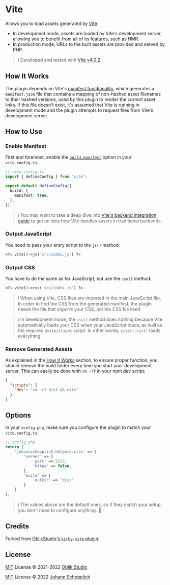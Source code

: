 # Vite

Allows you to load assets generated by [Vite](https://vitejs.dev).

- In development mode, assets are loaded by Vite's development server, allowing you to benefit from all of its features, such as HMR.
- In production mode, URLs to the built assets are provided and served by PHP.

> ℹ️ Developed and tested with [Vite v4.0.2](https://github.com/vitejs/vite/tree/v4.0.2).

## How It Works

The plugin depends on Vite's [manifest functionality](https://vitejs.dev/config/build-options.html#build-manifest), which generates a `manifest.json` file that contains a mapping of non-hashed asset filenames to their hashed versions, used by this plugin to render the correct asset links. If this file doesn't exist, it's assumed that Vite is running in development mode and the plugin attempts to request files from Vite's development server.

## How to Use

### Enable Manifest

First and foremost, enable the [`build.manifest`](https://vitejs.dev/config/build-options.html#build-manifest) option in your `vite.config.ts`:

```ts
// vite.config.ts
import { defineConfig } from "vite";

export default defineConfig({
  build: {
    manifest: true,
  },
});
```

> ℹ️ You may want to take a deep dive into [Vite's backend integration guide](https://vitejs.dev/guide/backend-integration.html) to get an idea how Vite handles assets in traditional backends.

### Output JavaScript

You need to pass your entry script to the `js()` method:

```php
<?= vite()->js('src/index.js') ?>
```

### Output CSS

You have to do the same as for JavaScript, but use the `css()` method:

```php
<?= vite()->css('src/index.js') ?>
```

> ℹ️ When using Vite, CSS files are imported in the main JavaScript file. In order to find the CSS from the generated manifest, the plugin needs the file that _imports_ your CSS, not the CSS file itself.

> ℹ️ In development mode, the `css()` method does nothing because Vite automatically loads your CSS when your JavaScript loads, as well as the required `@vite/client` script. In other words, `vite()->js()` loads everything.

### Remove Generated Assets

As explained in the [How It Works](#how-it-works) section, to ensure proper function, you should remove the build folder every time you start your development server. This can easily be done with `rm -rf` in your npm dev script:

```json
{
  "scripts": {
    "dev": "rm -rf dist && vite"
  }
}
```

## Options

In your `config.php`, make sure you configure the plugin to match your `vite.config.ts`:

```php
// config.php
return [
    'johannschopplich.helpers.vite' => [
        'server' => [
            'port' => 5173,
            'https' => false,
        ],
        'build' => [
            'outDir' => 'dist'
        ]
    ]
];
```

> ℹ️ The values above are the default ones, so if they match your setup, you don't need to configure anything. 🤙

## Credits

Forked from [OblikStudio's `kirby-vite` plugin](https://github.com/OblikStudio/kirby-vite).

## License

[MIT](../LICENSE) License © 2021-2022 [Oblik Studio](https://github.com/OblikStudio)

[MIT](../LICENSE) License © 2022 [Johann Schopplich](https://github.com/johannschopplich)
